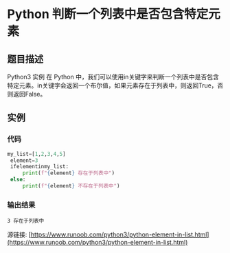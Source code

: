 # Python 判断一个列表中是否包含特定元素

## 题目描述
Python3 实例
在 Python 中，我们可以使用in关键字来判断一个列表中是否包含特定元素。in关键字会返回一个布尔值，如果元素存在于列表中，则返回True，否则返回False。

## 实例
### 代码
```python
my_list=[1,2,3,4,5]
 element=3
 ifelementinmy_list:
     print(f"{element} 存在于列表中")
 else:
     print(f"{element} 不存在于列表中")
```
### 输出结果
```
3 存在于列表中
```
源链接: [https://www.runoob.com/python3/python-element-in-list.html](https://www.runoob.com/python3/python-element-in-list.html)